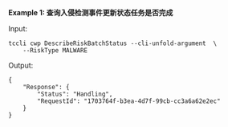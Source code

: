 **Example 1: 查询入侵检测事件更新状态任务是否完成**



Input: 

```
tccli cwp DescribeRiskBatchStatus --cli-unfold-argument  \
    --RiskType MALWARE
```

Output: 
```
{
    "Response": {
        "Status": "Handling",
        "RequestId": "1703764f-b3ea-4d7f-99cb-cc3a6a62e2ec"
    }
}
```

